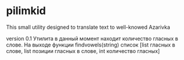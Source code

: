 # pilimkid

This small utility designed to translate text to well-knowed Azarivka

version 0.1
Утилита в данный момент находит количество гласных в слове.
На выходе функции findvowels(string) список [list гласных в слове, list позиции гласных в слове, int количество гласных]
